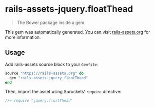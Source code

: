 # rails-assets-jquery.floatThead

> The Bower package inside a gem

This gem was automatically generated. You can visit [rails-assets.org](https://rails-assets.org) for more information.

## Usage

Add rails-assets source block to your `Gemfile`:

```ruby
source "https://rails-assets.org" do
  gem "rails-assets-jquery.floatThead"
end

```

Then, import the asset using Sprockets’ `require` directive:

```js
//= require "jquery.floatThead"
```
